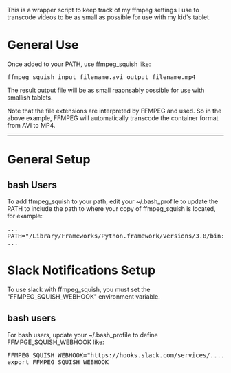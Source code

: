 This is a wrapper script to keep track of my ffmpeg settings I use to transcode videos to be as small as possible for use with my kid's tablet.

<H1>General Use</H1>
Once added to your PATH, use ffmpeg_squish like:
<pre>
ffmpeg_squish input_filename.avi output_filename.mp4
</pre>
The result output file will be as small reaonsably possible for use with smallish tablets.

Note that the file extensions are interpreted by FFMPEG and used. So in the above example, FFMPEG will automatically transcode the container format from AVI to MP4.

<HR>
<H1>General Setup</H1>
<H2>bash Users</H2>
To add ffmpeg_squish to your path, edit your ~/.bash_profile to update the PATH to include the path to where your copy of ffmpeg_squish is located, for example:
<pre>
...
PATH="/Library/Frameworks/Python.framework/Versions/3.8/bin:${PATH}:/Users/my_username/opt/ffmpeg_squish/bash"
...
</pre>

<H1>Slack Notifications Setup</H1>
To use slack with ffmpeg_squish, you must set the "FFMPEG_SQUISH_WEBHOOK" environment variable.

<H2>bash users</H2>
For bash users, update your ~/.bash_profile to define FFMPGE_SQUISH_WEBHOOK like:
<pre>
FFMPEG_SQUISH_WEBHOOK="https://hooks.slack.com/services/........"
export FFMPEG_SQUISH_WEBHOOK
</pre>

